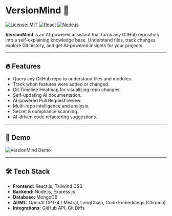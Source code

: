 # VersionMind 🚀

[![License: MIT](https://img.shields.io/badge/License-MIT-yellow.svg)](LICENSE)
[![React](https://img.shields.io/badge/React-17.0.2-blue)](https://reactjs.org/)
[![Node.js](https://img.shields.io/badge/Node.js-18-green)](https://nodejs.org/)

**VersionMind** is an AI-powered assistant that turns any GitHub repository into a self-explaining knowledge base. Understand files, track changes, explore Git history, and get AI-powered insights for your projects.

---

## 🔥 Features

- Query any GitHub repo to understand files and modules.
- Track when features were added or changed.
- Git Timeline Heatmap for visualizing repo changes.
- Self-updating AI documentation.
- AI-powered Pull Request review.
- Multi-repo intelligence and analysis.
- Secret & compliance scanning.
- AI-driven code refactoring suggestions.

---

## 🎨 Demo

![VersionMind Demo](https://via.placeholder.com/800x400?text=VersionMind+Demo)

---

## 🛠️ Tech Stack

- **Frontend:** React.js, Tailwind CSS  
- **Backend:** Node.js, Express.js  
- **Database:** MongoDB  
- **AI/ML:** OpenAI GPT-4 / Mistral, LangChain, Code Embeddings (Chroma)  
- **Integrations:** GitHub API, Git Diffs